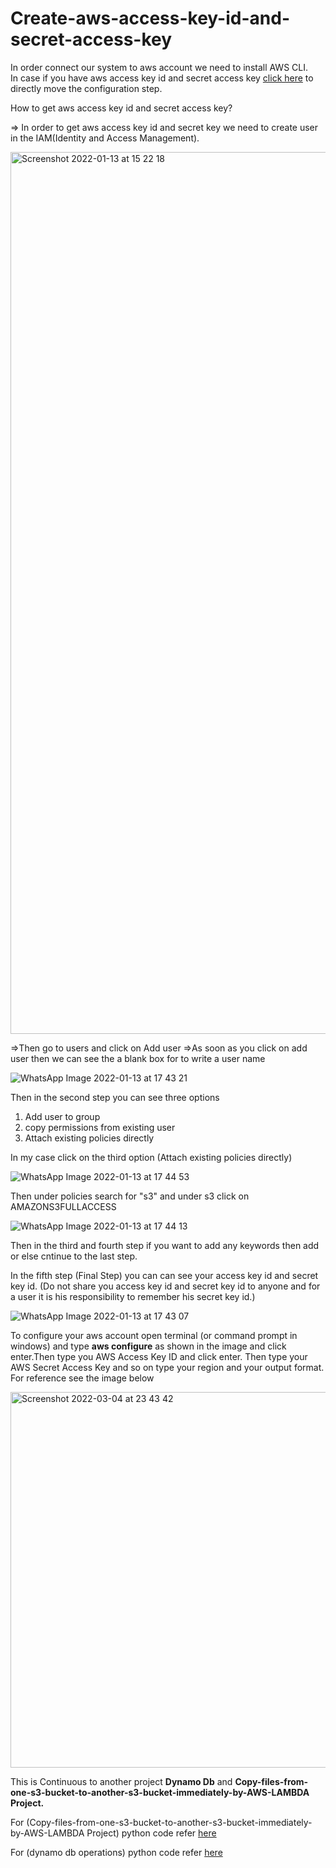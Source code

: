 <h1>Create-aws-access-key-id-and-secret-access-key</h1>




In order connect our system to aws account we need to install AWS CLI. </br>
In case if you have aws access key id and secret access key <a href="#aws_Configure">click here</a> to directly move the configuration step.</br>

How to get aws access key id and secret access key?</br>

=> In order to get aws access key id and secret key we need to create user in the IAM(Identity and Access Management).

<img width="1411" alt="Screenshot 2022-01-13 at 15 22 18" src="https://user-images.githubusercontent.com/58841159/149307445-7f783fb8-a539-4d9d-9c2e-ad6ae1e2700f.png">

=>Then go to users and click on Add user
=>As soon as you click on add user then we can see the a blank box for to write a user name


![WhatsApp Image 2022-01-13 at 17 43 21](https://user-images.githubusercontent.com/58841159/149330024-9da478ef-b981-4988-88f4-f938e581c410.jpeg)


Then in the second step you can see three options 

1) Add user to group
2) copy permissions from existing user
3) Attach existing policies directly

In my case click on the third option (Attach existing policies directly)



![WhatsApp Image 2022-01-13 at 17 44 53](https://user-images.githubusercontent.com/58841159/149330846-818e2277-cda7-4056-8c1f-5e438dac0f7a.jpeg)



Then under policies search for "s3" and under s3 click on AMAZONS3FULLACCESS




![WhatsApp Image 2022-01-13 at 17 44 13](https://user-images.githubusercontent.com/58841159/149331241-1252ea1e-494a-4044-8809-b71e8193fb25.jpeg)


Then in the third and fourth step if you want to add any keywords then add or else cntinue to the last step.</br>

In the fifth step (Final Step) you can  can see your access key id and secret key id.
(Do not share you access key id  and secret key id to anyone and for a user it is his responsibility to remember his secret key id.)




![WhatsApp Image 2022-01-13 at 17 43 07](https://user-images.githubusercontent.com/58841159/149332793-1995b3ea-7c23-4496-9289-fab2609125bd.jpeg)</br>


<div id = "aws_configure"> </div>

To configure your aws account open terminal (or command prompt in windows) and type <strong>aws configure</strong> as shown in the image and click enter.Then type you AWS Access Key ID and click enter. Then type your AWS Secret Access Key and so on type your region and your output format.</br> 
For reference see the image below</br>



<img width="601" alt="Screenshot 2022-03-04 at 23 43 42" src="https://user-images.githubusercontent.com/58841159/156819605-92128009-5edb-43e4-a2b0-75ae91edb613.png">



This is Continuous to another project <strong> Dynamo Db</strong> and <strong>Copy-files-from-one-s3-bucket-to-another-s3-bucket-immediately-by-AWS-LAMBDA Project.</strong></br>

For (Copy-files-from-one-s3-bucket-to-another-s3-bucket-immediately-by-AWS-LAMBDA Project) python code refer [here](https://github.com/surya1527/surya1527-Copy-files-from-one-s3-bucket-to-another-s3-bucket-immediately-by-AWS-LAMBDA) </br>

For (dynamo db operations) python code refer [here](https://github.com/surya1527/Curd-operations-in-dynamodb)</br>
